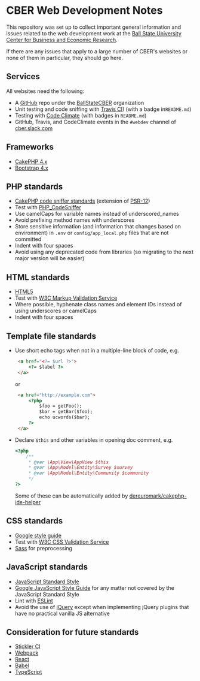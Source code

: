 # CBER Web Development Notes

This repository was set up to collect important general information and issues related to the web development work at
the [Ball State University Center for Business and Economic Research](http://bsu.edu/cber). 

If there are any issues that apply to a large number of CBER's websites or none of them in particular, 
they should go here. 

## Services
All websites need the following:
 - A [GitHub](https://github.com) repo under the [BallStateCBER](https://github.com/BallStateCBER) organization
 - Unit testing and code sniffing with [Travis CI](https://travis-ci.com/)) (with a badge in`README.md`)
 - Testing with [Code Climate](https://codeclimate.com/) (with badges in `README.md`)
 - GitHub, Travis, and CodeClimate events in the `#webdev` channel of [cber.slack.com](https://cber.slack.com)

## Frameworks
 - [CakePHP 4.x](https://book.cakephp.org/4.0/en/index.html)
 - [Bootstrap 4.x](https://getbootstrap.com/)

## PHP standards 
 - [CakePHP code sniffer standards](https://github.com/cakephp/cakephp-codesniffer) (extension of [PSR-12](https://www.php-fig.org/psr/psr-12/))  
 - Test with [PHP_CodeSniffer](https://github.com/squizlabs/PHP_CodeSniffer)
 - Use camelCaps for variable names instead of underscored_names
 - Avoid prefixing method names with underscores
 - Store sensitive information (and information that changes based on environment) 
   in `.env` or `config/app_local.php` files that are not committed
 - Indent with four spaces
 - Avoid using any deprecated code from libraries (so migrating to the next major version will be easier)

## HTML standards
 - [HTML5](https://www.w3.org/TR/html5/) 
 - Test with [W3C Markup Validation Service](https://validator.w3.org/)
 - Where possible, hyphenate class names and element IDs instead of using underscores or camelCaps
 - Indent with four spaces

## Template file standards
 - Use short echo tags when not in a multiple-line block of code, e.g.
 
   ```html
    <a href="<?= $url ?>">
        <?= $label ?>
    </a>
   ```
   or
   ```html
    <a href="http://example.com">
        <?php
            $foo = getFoo();
            $bar = getBar($foo);
            echo ucwords($bar);
        ?>
    </a>
   ```
 - Declare `$this` and other variables in opening doc comment, e.g. 
   ```php
   <?php
       /**
        * @var \App\View\AppView $this
        * @var \App\Model\Entity\Survey $survey
        * @var \App\Model\Entity\Community $community
        */
   ?>
   ```
   Some of these can be automatically added by [dereuromark/cakephp-ide-helper](https://github.com/dereuromark/cakephp-ide-helper/)

## CSS standards
 - [Google style guide](https://google.github.io/styleguide/htmlcssguide.html)  
 - Test with [W3C CSS Validation Service](https://jigsaw.w3.org/css-validator/)
 - [Sass](http://sass-lang.com/) for preprocessing

## JavaScript standards
 - [JavaScript Standard Style](https://standardjs.com/rules.html)
 - [Google JavaScript Style Guide](https://google.github.io/styleguide/jsguide.html) for any matter not covered by the 
   JavaScript Standard Style 
 - Lint with [ESLint](http://eslint.org/)
 - Avoid the use of [jQuery](https://jquery.com/) except when implementing jQuery plugins that have no practical vanilla 
   JS alternative

## Consideration for future standards
 - [Stickler CI](https://stickler-ci.com/)
 - [Webpack](https://webpack.js.org/)
 - [React](https://reactjs.org/)
 - [Babel](https://babeljs.io)
 - [TypeScript](https://www.typescriptlang.org/)
